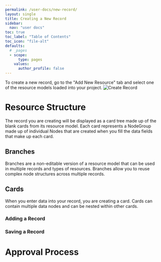 ```yaml
---
permalink: /user-docs/new-record/
layout: single
title: Creating a New Record
sidebar:
  nav: "user docs"
toc: true
toc_label: "Table of Contents"
toc_icon: "file-alt"
defaults:
  # _pages
  - scope:
      type: pages
    values:
      author_profile: false
---
```

To create a new record, go to the "Add New Resource" tab and select one of the resource models loaded into your project.
![Create Record]({{site.url}}/assets/images/resourceCreate.png)
# Resource Structure
The record you are creating will be displayed as a card tree made up of the blank cards from its resource model. Each card represents a NodeGroup made up of individual Nodes that are created when you fill the data fields that make up each card.
## Branches
Branches are a non-editable version of a resource model that can be used in multiple records and types of resources. Branches allow you to reuse complex node structures across multiple records.
## Cards
When you enter data into your record, you are creating a card. Cards can contain multiple data nodes and can be nested within other cards.
### Adding a Record
### Saving a Record

# Approval Process

